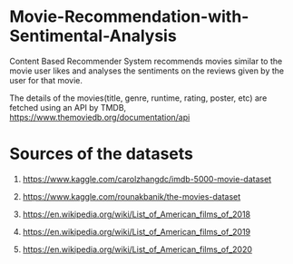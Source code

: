 # Movie-Recommendation-with-Sentimental-Analysis
Content Based Recommender System recommends movies similar to the movie user likes and analyses the sentiments on the reviews given by the user for that movie.

The details of the movies(title, genre, runtime, rating, poster, etc) are fetched using an API by TMDB, https://www.themoviedb.org/documentation/api

# Sources of the datasets

1. https://www.kaggle.com/carolzhangdc/imdb-5000-movie-dataset

2. https://www.kaggle.com/rounakbanik/the-movies-dataset

3. https://en.wikipedia.org/wiki/List_of_American_films_of_2018

4. https://en.wikipedia.org/wiki/List_of_American_films_of_2019

5. https://en.wikipedia.org/wiki/List_of_American_films_of_2020

